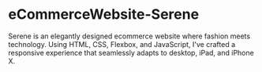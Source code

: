 # eCommerceWebsite-Serene
Serene is an elegantly designed ecommerce website where fashion meets technology. Using HTML, CSS, Flexbox, and JavaScript, I've crafted a responsive experience that seamlessly adapts to desktop, iPad, and iPhone X.

